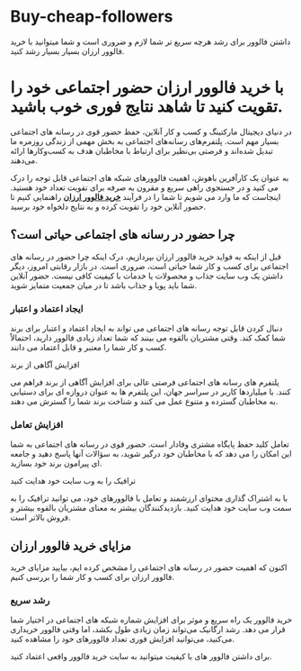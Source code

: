 # Buy-cheap-followers
داشتن فالوور برای رشد هرچه سریع تر شما لازم و ضروری است و شما میتوانید با خرید فالوور ارزان بسیار بسیار رشد کنید.
<h1>با خرید فالوور ارزان حضور اجتماعی خود را تقویت کنید تا شاهد نتایج فوری خوب باشید.</h1>
در دنیای دیجیتال مارکتینگ و کسب و کار آنلاین، حفظ حضور قوی در رسانه های اجتماعی بسیار مهم است. پلتفرم‌های رسانه‌های اجتماعی به بخش مهمی از زندگی روزمره ما تبدیل شده‌اند و فرصتی بی‌نظیر برای ارتباط با مخاطبان هدف به کسب‌وکارها ارائه می‌دهند.

به عنوان یک کارآفرین باهوش، اهمیت فالوورهای شبکه های اجتماعی قابل توجه را درک می کنید و در جستجوی راهی سریع و مقرون به صرفه برای تقویت تعداد خود هستید. اینجاست که ما وارد می شویم تا شما را در فرآیند <strong><a href="https://www.xn--mgbatejc1d2cmr8bab45pla.net/%d8%ae%d8%b1%db%8c%d8%af-%d9%81%d8%a7%d9%84%d9%88%d9%88%d8%b1-%d8%a7%d8%b1%d8%b2%d8%a7%d9%86-%d8%a7%db%8c%d9%86%d8%b3%d8%aa%d8%a7%da%af%d8%b1%d8%a7%d9%85/">خرید فالوور ارزان</a></strong> راهنمایی کنیم تا حضور آنلاین خود را تقویت کرده و به نتایج دلخواه خود برسید.
<h2>چرا حضور در رسانه های اجتماعی حیاتی است؟</h2>
قبل از اینکه به فواید خرید فالوور ارزان بپردازیم، درک اینکه چرا حضور در رسانه های اجتماعی برای کسب و کار شما حیاتی است، ضروری است. در بازار رقابتی امروز، دیگر داشتن یک وب سایت جذاب و محصولات یا خدمات با کیفیت کافی نیست. حضور آنلاین شما باید پویا و جذاب باشد تا در میان جمعیت متمایز شوید.
<h3>ایجاد اعتماد و اعتبار</h3>
دنبال کردن قابل توجه رسانه های اجتماعی می تواند به ایجاد اعتماد و اعتبار برای برند شما کمک کند. وقتی مشتریان بالقوه می بینند که شما تعداد زیادی فالوور دارید، احتمالاً کسب و کار شما را معتبر و قابل اعتماد می دانند.

افزایش آگاهی از برند

پلتفرم های رسانه های اجتماعی فرصتی عالی برای افزایش آگاهی از برند فراهم می کنند. با میلیاردها کاربر در سراسر جهان، این پلتفرم ها به عنوان دروازه ای برای دستیابی به مخاطبان گسترده و متنوع عمل می کنند و شناخت برند شما را گسترش می دهند.
<h3>افزایش تعامل</h3>
تعامل کلید حفظ پایگاه مشتری وفادار است. حضور قوی در رسانه های اجتماعی به شما این امکان را می دهد که با مخاطبان خود درگیر شوید، به سؤالات آنها پاسخ دهید و جامعه ای پیرامون برند خود بسازید.

ترافیک را به وب سایت خود هدایت کنید

با به اشتراک گذاری محتوای ارزشمند و تعامل با فالوورهای خود، می توانید ترافیک را به سمت وب سایت خود هدایت کنید. بازدیدکنندگان بیشتر به معنای مشتریان بالقوه بیشتر و فروش بالاتر است.
<h2>مزایای خرید فالوور ارزان</h2>
اکنون که اهمیت حضور در رسانه های اجتماعی را مشخص کرده ایم، بیایید مزایای خرید فالوور ارزان برای کسب و کار شما را بررسی کنیم.
<h3>رشد سریع</h3>
خرید فالوور یک راه سریع و موثر برای افزایش شماره شبکه های اجتماعی در اختیار شما قرار می دهد. رشد ارگانیک می‌تواند زمان زیادی طول بکشد، اما وقتی فالوور خریداری می‌کنید، می‌توانید افزایش فوری تعداد فالوورهای خود را مشاهده کنید.

برای داشتن فالوور های با کیفیت میتوانید به سایت خرید فالوور واقعی اعتماد کنید.
